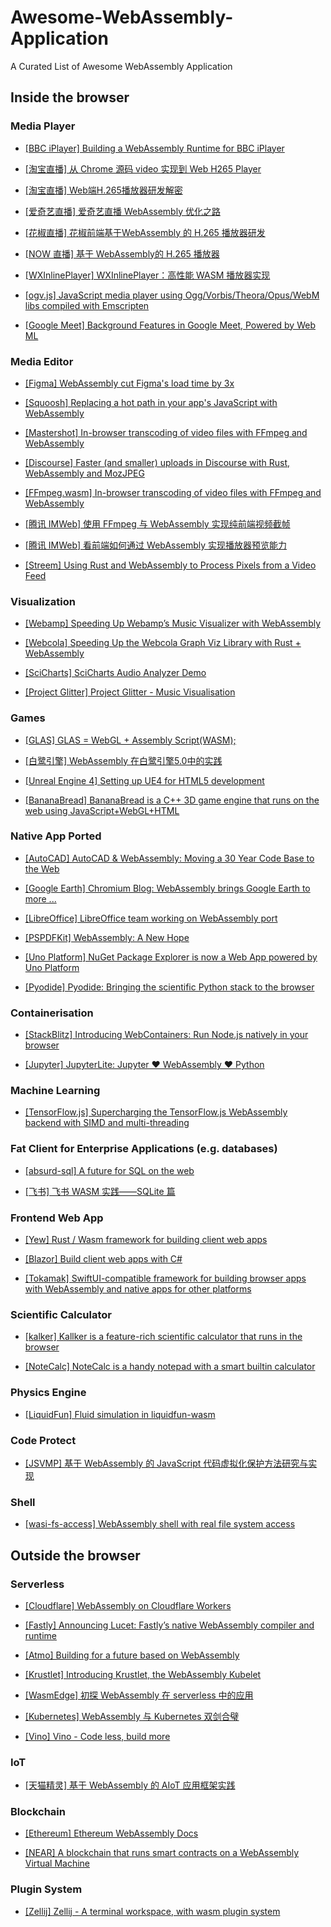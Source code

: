 # Awesome-WebAssembly-Application

A Curated List of Awesome WebAssembly Application

## Inside the browser

### Media Player

- [[BBC iPlayer] Building a WebAssembly Runtime for BBC iPlayer](https://medium.com/bbc-design-engineering/building-a-webassembly-runtime-for-bbc-iplayer-and-enhanced-audience-experiences-7087455808ef)

- [[淘宝直播] 从 Chrome 源码 video 实现到 Web H265 Player](https://mp.weixin.qq.com/s/RDpp2Opjh3LAxYczeHac5g)

- [[淘宝直播] Web端H.265播放器研发解密](https://fed.taobao.org/blog/2019/03/19/web-player-h265/)
- [[爱奇艺直播] 爱奇艺直播 WebAssembly 优化之路](https://mp.weixin.qq.com/s/LRGNOuFwHXALs_lhPyN3Zw)

- [[花椒直播] 花椒前端基于WebAssembly 的 H.265 播放器研发](https://zhuanlan.zhihu.com/p/73772711)

- [[NOW 直播] 基于 WebAssembly的 H.265 播放器](https://developer.aliyun.com/article/747663)

- [[WXInlinePlayer] WXInlinePlayer：高性能 WASM 播放器实现](https://github.com/ErosZy/md/blob/master/%E9%AB%98%E6%80%A7%E8%83%BDWASM%E6%92%AD%E6%94%BE%E5%99%A8%E5%AE%9E%E7%8E%B0/%E9%AB%98%E6%80%A7%E8%83%BDWASM%E6%92%AD%E6%94%BE%E5%99%A8%E5%AE%9E%E7%8E%B0.md)

- [[ogv.js] JavaScript media player using Ogg/Vorbis/Theora/Opus/WebM libs compiled with Emscripten](https://github.com/brion/ogv.js/)

- [[Google Meet] Background Features in Google Meet, Powered by Web ML](https://ai.googleblog.com/2020/10/background-features-in-google-meet.html)

### Media Editor

- [[Figma] WebAssembly cut Figma's load time by 3x](https://www.figma.com/blog/webassembly-cut-figmas-load-time-by-3x/)

- [[Squoosh] Replacing a hot path in your app's JavaScript with WebAssembly](https://developers.google.com/web/updates/2019/02/hotpath-with-wasm)

- [[Mastershot] In-browser transcoding of video files with FFmpeg and WebAssembly](https://blog.scottlogic.com/2020/11/23/ffmpeg-webassembly.html)

- [[Discourse] Faster (and smaller) uploads in Discourse with Rust, WebAssembly and MozJPEG](https://blog.discourse.org/2021/07/faster-user-uploads-on-discourse-with-rust-webassembly-and-mozjpeg/)

- [[FFmpeg.wasm] In-browser transcoding of video files with FFmpeg and WebAssembly](https://blog.scottlogic.com/2020/11/23/ffmpeg-webassembly.html)
 
- [[腾讯 IMWeb] 使用 FFmpeg 与 WebAssembly 实现纯前端视频截帧](https://mp.weixin.qq.com/s/HJpexn0pRWtucmkgLTGdPQ)
 
- [[腾讯 IMWeb] 看前端如何通过 WebAssembly 实现播放器预览能力](https://mp.weixin.qq.com/s/qePFM0IA3h3Sx_Zb1LBV8Q)

- [[Streem] Using Rust and WebAssembly to Process Pixels from a Video Feed](https://dev.to/fallenstedt/using-rust-and-webassembly-to-process-pixels-from-a-video-feed-4hhg)

### Visualization

- [[Webamp] Speeding Up Webamp’s Music Visualizer with WebAssembly](https://jordaneldredge.com/blog/speeding-up-winamps-music-visualizer-with-webassembly/)

- [[Webcola] Speeding Up the Webcola Graph Viz Library with Rust + WebAssembly](https://cprimozic.net/blog/speeding-up-webcola-with-webassembly/)

- [[SciCharts] SciCharts Audio Analyzer Demo](https://demo.scichart.com/javascript-audio-analyzer-fft-example)

- [[Project Glitter] Project Glitter - Music Visualisation](https://benglin.github.io/project-glitter/)

### Games

- [[GLAS] GLAS = WebGL + Assembly Script(WASM);](https://dev.to/zoedreams/glas-webgl-assembly-script-wasm-i40)

- [[白鹭引擎] WebAssembly 在白鹭引擎5.0中的实践](https://zhuanlan.zhihu.com/p/30513129)

- [[Unreal Engine 4] Setting up UE4 for HTML5 development](https://docs.unrealengine.com/4.27/en-US/SharingAndReleasing/HTML5/GettingStarted/)

- [[BananaBread] BananaBread is a C++ 3D game engine that runs on the web using JavaScript+WebGL+HTML](https://github.com/kripken/BananaBread)

### Native App Ported

- [[AutoCAD] AutoCAD & WebAssembly: Moving a 30 Year Code Base to the Web](https://www.infoq.com/presentations/autocad-webassembly/)

- [[Google Earth] Chromium Blog: WebAssembly brings Google Earth to more ...](https://blog.chromium.org/2019/06/webassembly-brings-google-earth-to-more.html)

- [[LibreOffice] LibreOffice team working on WebAssembly port](https://www.theregister.com/2021/02/16/libreoffice_team_working_on_port/)

- [[PSPDFKit] WebAssembly: A New Hope](https://pspdfkit.com/blog/2017/webassembly-a-new-hope/)

- [[Uno Platform] NuGet Package Explorer is now a Web App powered by Uno Platform](https://platform.uno/blog/nuget-package-explorer-is-now-a-web-app-powered-by-uno-platform/)

- [[Pyodide] Pyodide: Bringing the scientific Python stack to the browser](https://hacks.mozilla.org/2019/04/pyodide-bringing-the-scientific-python-stack-to-the-browser/)

### Containerisation 

- [[StackBlitz] Introducing WebContainers: Run Node.js natively in your browser](https://blog.stackblitz.com/posts/introducing-webcontainers/)

- [[Jupyter] JupyterLite: Jupyter ❤️ WebAssembly ❤️ Python](https://blog.jupyter.org/jupyterlite-jupyter-%EF%B8%8F-webassembly-%EF%B8%8F-python-f6e2e41ab3fa)

### Machine Learning

- [[TensorFlow.js] Supercharging the TensorFlow.js WebAssembly backend with SIMD and multi-threading](https://blog.tensorflow.org/2020/09/supercharging-tensorflowjs-webassembly.html?m=1)

### Fat Client for Enterprise Applications (e.g. databases)

- [[absurd-sql] A future for SQL on the web](https://jlongster.com/future-sql-web)

- [[飞书] 飞书 WASM 实践——SQLite 篇](https://juejin.cn/post/6986579588075913223)

### Frontend Web App

- [[Yew] Rust / Wasm framework for building client web apps](https://yew.rs/)

- [[Blazor] Build client web apps with C#](https://dotnet.microsoft.com/apps/aspnet/web-apps/blazor)

- [[Tokamak] SwiftUI-compatible framework for building browser apps with WebAssembly and native apps for other platforms](https://github.com/TokamakUI/Tokamak)

### Scientific Calculator

- [[kalker] Kallker is a feature-rich scientific calculator that runs in the browser](https://kalker.strct.net/)

- [[NoteCalc] NoteCalc is a handy notepad with a smart builtin calculator](https://bbodi.github.io/notecalc3/)

### Physics Engine

- [[LiquidFun] Fluid simulation in liquidfun-wasm](https://birchlabs.co.uk/liquidfun-wasm/)

### Code Protect

- [[JSVMP] 基于 WebAssembly 的 JavaScript 代码虚拟化保护方法研究与实现](https://www.docin.com/p-2280105277.html)

### Shell

- [[wasi-fs-access] WebAssembly shell with real file system access](https://wasi.rreverser.com/)

## Outside the browser

### Serverless

- [[Cloudflare] WebAssembly on Cloudflare Workers](https://blog.cloudflare.com/webassembly-on-cloudflare-workers/)

- [[Fastly] Announcing Lucet: Fastly’s native WebAssembly compiler and runtime](https://www.fastly.com/blog/announcing-lucet-fastly-native-webassembly-compiler-runtime)

- [[Atmo] Building for a future based on WebAssembly](https://blog.suborbital.dev/building-for-a-future-based-on-webassembly)

- [[Krustlet] Introducing Krustlet, the WebAssembly Kubelet](https://deislabs.io/posts/introducing-krustlet/)

- [[WasmEdge] 初探 WebAssembly 在 serverless 中的应用](https://zhuanlan.zhihu.com/p/297753460)

- [[Kubernetes] WebAssembly 与 Kubernetes 双剑合璧](https://developer.aliyun.com/article/744310)

- [[Vino] Vino - Code less, build more](https://vino.dev/)

### IoT

- [[天猫精灵] 基于 WebAssembly 的 AIoT 应用框架实践](https://mp.weixin.qq.com/s/-7K2XpVFrZ2R3Wdwtc8GXw)

### Blockchain

- [[Ethereum] Ethereum WebAssembly Docs](https://ewasm.readthedocs.io/en/mkdocs/)

- [[NEAR] A blockchain that runs smart contracts on a WebAssembly Virtual Machine](https://docs.near.org/docs/develop/contracts/overview)

### Plugin System

- [[Zellij] Zellij - A terminal workspace, with wasm plugin system](https://github.com/zellij-org/zellij)
